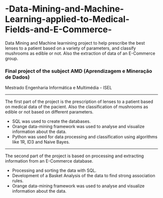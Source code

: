 # -Data-Mining-and-Machine-Learning-applied-to-Medical-Fields-and-E-Commerce-
 Data Mining and Machine learnining project to help prescribe the best lenses to a patient based on a variety of parameters, and classify mushrooms as edible or not. Also the extraction of data of an E-Commerce group. 


### Final project of the subject AMD (Aprendizagem e Mineração de Dados)

Mestrado Engenharia Informática e Multimédia - ISEL

---

The first part of the project is the prescription of lenses to a patient based on medical data of the pacient. Also the classification of mushrooms as edible or not based on different parameters.

* SQL was used to create the databases.
* Orange data-mining framework was used to analyse and visualize information about the data.
* Python was used for data processing and classification using algorithms like 1R, ID3 and Naive Bayes.

---

The second part of the project is based on processing and extracting information from an E-Commerce database. 

* Processing and sorting the data with SQL.
* Development of a Basket Analysis of the data to find strong association rules.
* Orange data-mining framework was used to analyse and visualize information about the data.

